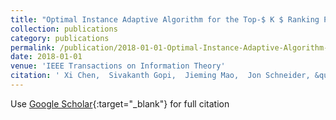 ```yaml
---
title: "Optimal Instance Adaptive Algorithm for the Top-$ K $ Ranking Problem"
collection: publications
category: publications
permalink: /publication/2018-01-01-Optimal-Instance-Adaptive-Algorithm-for-the-Top-K-Ranking-Problem
date: 2018-01-01
venue: 'IEEE Transactions on Information Theory'
citation: ' Xi Chen,  Sivakanth Gopi,  Jieming Mao,  Jon Schneider, &quot;Optimal Instance Adaptive Algorithm for the Top-$ K $ Ranking Problem.&quot; IEEE Transactions on Information Theory, 2018.'
---
```

Use [Google Scholar](https://scholar.google.com/scholar?q=Optimal+Instance+Adaptive+Algorithm+for+the+Top+$+K+$+Ranking+Problem){:target="_blank"} for full citation